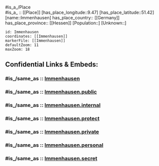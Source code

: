 ﻿---
confidential: public
isDeleted: false
location:
- 51.42
- 9.47
mapmarker: city
mapzoom:
- 7
- 12
SpocWebEntityId: 31103
tags:
- geo/City
type: City
---

#is_a_/Place  
#is_a_ :: [[Place]] 
[has_place_longitude::9.47] 
[has_place_latitude::51.42] 
[name::Immenhausen] 
has_place_country:: [[Germany]]  
has_place_province:: [[Hessen]] 
[Population::] 
[Unknown::] 


```leaflet
id: Immenhausen
coordinates: [[Immenhausen]] 
markerFile: [[Immenhausen]] 
defaultZoom: 11 
maxZoom: 18
```


## Confidential Links & Embeds: 

### #is_/same_as :: [Immenhausen](/_Standards/Earth/Continent/Europe/Europe~Central/Germany/Germany~West/Hessen/counties~Hessen/Kassel-Kreis/cities~Kassel/Immenhausen.md) 

### #is_/same_as :: [Immenhausen.public](/_public/Earth/Continent/Europe/Europe~Central/Germany/Germany~West/Hessen/counties~Hessen/Kassel-Kreis/cities~Kassel/Immenhausen.public.md) 

### #is_/same_as :: [Immenhausen.internal](/_internal/Earth/Continent/Europe/Europe~Central/Germany/Germany~West/Hessen/counties~Hessen/Kassel-Kreis/cities~Kassel/Immenhausen.internal.md) 

### #is_/same_as :: [Immenhausen.protect](/_protect/Earth/Continent/Europe/Europe~Central/Germany/Germany~West/Hessen/counties~Hessen/Kassel-Kreis/cities~Kassel/Immenhausen.protect.md) 

### #is_/same_as :: [Immenhausen.private](/_private/Earth/Continent/Europe/Europe~Central/Germany/Germany~West/Hessen/counties~Hessen/Kassel-Kreis/cities~Kassel/Immenhausen.private.md) 

### #is_/same_as :: [Immenhausen.personal](/_personal/Earth/Continent/Europe/Europe~Central/Germany/Germany~West/Hessen/counties~Hessen/Kassel-Kreis/cities~Kassel/Immenhausen.personal.md) 

### #is_/same_as :: [Immenhausen.secret](/_secret/Earth/Continent/Europe/Europe~Central/Germany/Germany~West/Hessen/counties~Hessen/Kassel-Kreis/cities~Kassel/Immenhausen.secret.md)

